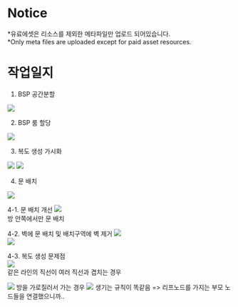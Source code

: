 # Notice

*유료에셋은 리소스를 제외한 메타파일만 업로드 되어있습니다.  
*Only meta files are uploaded except for paid asset resources.

# 작업일지
1. BSP 공간분할
<img src="/uploadForReadme/BSP_1.png">

2. BSP 룸 할당
<img src="/uploadForReadme/BPS_2.png">

3. 복도 생성 가시화
<img src="/uploadForReadme/BSP Corridor_1.png">
<img src="/uploadForReadme/BSP Corridor_2.png">

4. 문 배치
<img src="/uploadForReadme/Batch_Door_1.png">

4-1. 문 배치 개선
<img src="/uploadForReadme/Batch_Door_2.png">  
방 안쪽에서만 문 배치

4-2. 벽에 문 배치 및 배치구역에 벽 제거
<img src="/uploadForReadme/Wall with door_1.png">  
<img src="/uploadForReadme/Wall with door_2.png">  

4-3. 복도 생성 문제점  
<img src="/uploadForReadme/Corridor Issue_1.png">  
같은 라인의 직선이 여러 직선과 겹치는 경우  

<img src="/uploadForReadme/Corridor Issue_2.png">  
방을 가로질러서 가는 경우  

<img src="/uploadForReadme/Corridor Issue_3.png">  
생기는 규칙이 똑같음 => 리프노드를 가지는 부모 노드들을 연결했으니까.. 
